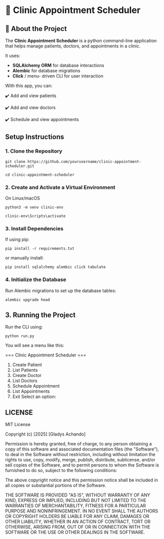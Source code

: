 # 🏥 Clinic Appointment Scheduler 

## 📌 About the Project
The **Clinic Appointment Scheduler** is a python command-line application that helps manage patients, doctors, and appointments in a clinic.

It uses:
- **SQLAlchemy ORM** for database interactions
- **Alembic** for database migrations
- **Click** / menu- driven CLI for user interaction

With this app, you can:

✔️ Add and view patients

✔️ Add and  view doctors

✔️ Schedule and view appointments


## Setup Instructions

### 1. Clone the Repository
```
git clone https://github.com/yourusername/clinic-appointment-scheduler.git

```

```
cd clinic-appointment-scheduler

```

### 2. Create and Activate a Virtual Environment

On Linux/macOS

```
python3 -m venv clinic-env

```

```
clinic-env\Scripts\activate

```

### 3. Install Dependencies
If using pip:

```
pip install -r requirements.txt

```

or manually install:

```
pip install sqlalchemy alembic click tabulate

```

### 4. Initialize the Database
Run Alembic migrations to set up the database tables:

```
alembic upgrade head

```

## 3. Running the Project
Run the CLI using:

```
python run.py

```

You will see a menu like this:

=== Clinic Appointment Scheduler ===
1. Create Patient
2. List Patients
3. Create Doctor
4. List Doctors
5. Schedule Appointment
6. List Appointments
0. Exit
Select an option:


## LICENSE

MIT License

Copyright (c) [2025] [Gladys Achando]

Permission is hereby granted, free of charge, to any person obtaining a copy
of this software and associated documentation files (the "Software"), to deal
in the Software without restriction, including without limitation the rights
to use, copy, modify, merge, publish, distribute, sublicense, and/or sell
copies of the Software, and to permit persons to whom the Software is
furnished to do so, subject to the following conditions:

The above copyright notice and this permission notice shall be included in all
copies or substantial portions of the Software.

THE SOFTWARE IS PROVIDED "AS IS", WITHOUT WARRANTY OF ANY KIND, EXPRESS OR
IMPLIED, INCLUDING BUT NOT LIMITED TO THE WARRANTIES OF MERCHANTABILITY,
FITNESS FOR A PARTICULAR PURPOSE AND NONINFRINGEMENT. IN NO EVENT SHALL THE
AUTHORS OR COPYRIGHT HOLDERS BE LIABLE FOR ANY CLAIM, DAMAGES OR OTHER
LIABILITY, WHETHER IN AN ACTION OF CONTRACT, TORT OR OTHERWISE, ARISING FROM,
OUT OF OR IN CONNECTION WITH THE SOFTWARE OR THE USE OR OTHER DEALINGS IN THE
SOFTWARE.









